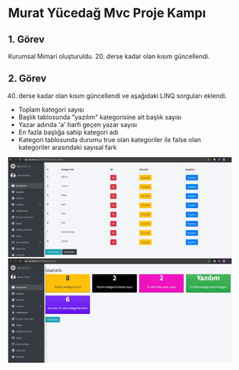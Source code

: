 # Murat Yücedağ Mvc Proje Kampı
## 1. Görev
Kurumsal Mimari oluşturuldu. 20. derse kadar olan kısım güncellendi.
## 2. Görev
40. derse kadar olan kısım güncellendi ve aşağıdaki LINQ sorguları eklendi.
* Toplam kategori sayısı
* Başlık tablosunda "yazılım" kategorisine ait başlık sayısı
* Yazar adında 'a' harfi geçen yazar sayısı
* En fazla başlığa sahip kategori adı
* Kategori tablosunda durumu true olan kategoriler ile false olan kategoriler arasındaki sayısal fark

![Category](Screens/Category.JPG)
![Statistic](Screens/Statistic.JPG)
